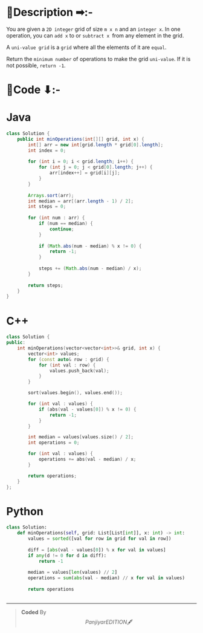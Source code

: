 # 📍Description ➡:-
<!-- Describe your first thoughts on how to solve this problem. -->
You are given a `2D integer` grid of size `m x n` and an `integer x`. In one operation, you can `add x` to or `subtract x `from any element in the grid.

A `uni-value grid` is a `grid` where all the elements of it are `equal`.

Return the `minimum number` of operations to make the grid `uni-value`. If it is not possible, `return -1`.


# 📝Code ⬇:-


# Java
```java []
class Solution {
    public int minOperations(int[][] grid, int x) {
        int[] arr = new int[grid.length * grid[0].length];
        int index = 0;
        
        for (int i = 0; i < grid.length; i++) {
            for (int j = 0; j < grid[0].length; j++) {
                arr[index++] = grid[i][j];
            }
        }
        
        Arrays.sort(arr);
        int median = arr[(arr.length - 1) / 2];
        int steps = 0;
        
        for (int num : arr) {
            if (num == median) {
                continue;
            }
            
            if (Math.abs(num - median) % x != 0) {
                return -1;
            }
            
            steps += (Math.abs(num - median) / x);
        }
        
        return steps;
    }
}

```

# C++
``` cpp []
class Solution {
public:
    int minOperations(vector<vector<int>>& grid, int x) {
        vector<int> values;
        for (const auto& row : grid) {
            for (int val : row) {
                values.push_back(val);
            }
        }

        sort(values.begin(), values.end());

        for (int val : values) {
            if (abs(val - values[0]) % x != 0) {
                return -1;
            }
        }

        int median = values[values.size() / 2];
        int operations = 0;

        for (int val : values) {
            operations += abs(val - median) / x;
        }

        return operations;
    }
};
```

# Python
``` python []
class Solution:
    def minOperations(self, grid: List[List[int]], x: int) -> int:
        values = sorted([val for row in grid for val in row])
        
        diff = [abs(val - values[0]) % x for val in values]
        if any(d != 0 for d in diff):
            return -1
        
        median = values[len(values) // 2]
        operations = sum(abs(val - median) // x for val in values)
        
        return operations
           
```

---

>    **Coded** By $$Panjiyar EDITION 🖋  $$

               
